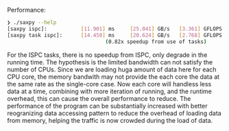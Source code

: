 Performance:

```bash
❯ ./saxpy --help
[saxpy ispc]:           [11.901] ms     [25.041] GB/s   [3.361] GFLOPS
[saxpy task ispc]:      [14.450] ms     [20.624] GB/s   [2.768] GFLOPS
                                (0.82x speedup from use of tasks)

```

For the ISPC tasks, there is no speedup from ISPC, only degrade in the running time. The hypothesis is the limited bandwidth can not satisfy the number of CPUs. Since we are loading huga amount of data here for each CPU core, the memory bandwith may not provide the each core the data at the same rate as the single-core case. Now each core will handless less data at a time, combining with more iteration of running, and the runtime overhead, this can cause the overall performance to reduce. The performance of the program can be substantially increased with better reogranizing data accessing pattern to reduce the overhead of loading data from memory, helping the traffic is now crowded during the load of data.
